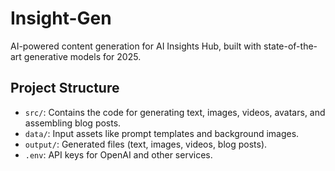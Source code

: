 # Insight-Gen

AI-powered content generation for AI Insights Hub, built with state-of-the-art generative models for 2025.

## Project Structure

- `src/`: Contains the code for generating text, images, videos, avatars, and assembling blog posts.
- `data/`: Input assets like prompt templates and background images.
- `output/`: Generated files (text, images, videos, blog posts).
- `.env`: API keys for OpenAI and other services.
